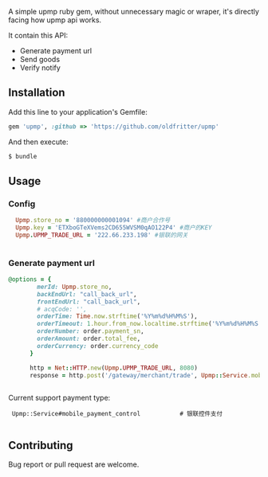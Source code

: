 
A simple upmp ruby gem, without unnecessary magic or wraper, it's directly facing how upmp api works.

It contain this API:

* Generate payment url
* Send goods
* Verify notify


## Installation

Add this line to your application's Gemfile:


```ruby
gem 'upmp', :github => 'https://github.com/oldfritter/upmp'
```

And then execute:

```sh
$ bundle
```

## Usage

### Config

```ruby
  Upmp.store_no = '880000000001094' #商户合作号
  Upmp.key = 'ETXboGTeXVems2CD655WVSM0qAO122P4' #商户的KEY
  Upmp.UPMP_TRADE_URL = '222.66.233.198' #银联的网关
	
```

### Generate payment url

```ruby
@options = {
        merId: Upmp.store_no,
        backEndUrl: "call_back_url",
        frontEndUrl: "call_back_url",
        # acqCode: '',
        orderTime: Time.now.strftime('%Y%m%d%H%M%S'),
        orderTimeout: 1.hour.from_now.localtime.strftime('%Y%m%d%H%M%S'),
        orderNumber: order.payment_sn,
        orderAmount: order.total_fee,
        orderCurrency: order.currency_code
      }

      http = Net::HTTP.new(Upmp.UPMP_TRADE_URL, 8080)
      response = http.post('/gateway/merchant/trade', Upmp::Service.mobile_payment_control(@option))
			
```


Current support payment type:
```
 Upmp::Service#mobile_payment_control        	# 银联控件支付
 
```

## Contributing

Bug report or pull request are welcome.